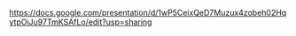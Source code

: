 https://docs.google.com/presentation/d/1wP5CeixQeD7Muzux4zobeh02HqytpOiJu97TmKSAfLo/edit?usp=sharing
